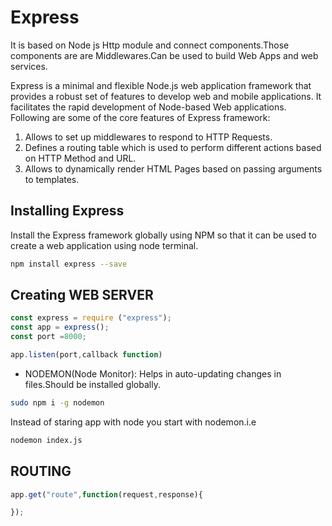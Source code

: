 # Express

It is based on Node js Http module and connect components.Those components are are Middlewares.Can be used to build Web Apps and web services.

Express is a minimal and flexible Node.js web application framework that provides a robust set of features to develop web and mobile applications. It facilitates the rapid development of Node-based Web applications. Following are some of the core features of Express framework:

1. Allows to set up middlewares to respond to HTTP Requests.
2. Defines a routing table which is used to perform different actions based on HTTP Method and URL.
3. Allows to dynamically render HTML Pages based on passing arguments to templates.

## Installing Express

Install the Express framework globally using NPM so that it can be used to create a web application using node terminal.

```bash
npm install express --save
```

## Creating WEB SERVER

```js
const express = require ("express");
const app = express();
const port =8000;

app.listen(port,callback function)
```

- NODEMON(Node Monitor): Helps in auto-updating changes in files.Should be installed globally.

```bash
sudo npm i -g nodemon
```

Instead of staring app with node you start with nodemon.i.e

```bash
nodemon index.js
```

## ROUTING

```js
app.get("route",function(request,response){

});
```
